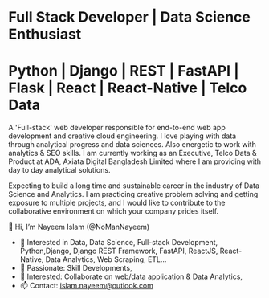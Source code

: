 # Full Stack Developer | Data Science Enthusiast 
 

# Python | Django | REST | FastAPI | Flask | React | React-Native | Telco Data 

A 'Full-stack' web developer responsible for end-to-end web app development and creative cloud engineering. I love playing with data through analytical progress and data sciences. Also energetic to work with analytics & SEO skills. I am currently working as an Executive, Telco Data & Product at ADA, Axiata Digital Bangladesh Limited where I am providing with day to day analytical solutions.

Expecting to build a long time and sustainable career in the industry of Data Science and Analytics. I am practicing creative problem solving and getting exposure to multiple projects, and I would like to contribute to the collaborative environment on which your company prides itself.


👋 Hi, I’m Nayeem Islam (@NoManNayeem)

- 👀 Interested in Data, Data Science, Full-stack Development, Python,Django, Django REST Framework, FastAPI, ReactJS, React-Native, Data Analytics, Web Scraping, ETL...
- 🌱 Passionate: Skill Developments,
- 💞️ Interested: Collaborate on web/data application & Data Analytics,
- 📫 Contact: islam.nayeem@outlook.com
